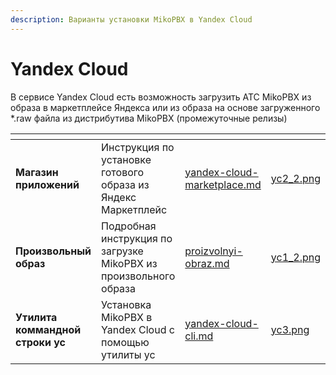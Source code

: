 ```yaml
---
description: Варианты установки MikoPBX в Yandex Cloud
---
```


# Yandex Cloud

В сервисе Yandex Cloud есть возможность загрузить АТС MikoPBX из образа в маркетплейсе Яндекса или из образа на основе загруженного \*.raw файла из дистрибутива MikoPBX (промежуточные релизы)

<table data-view="cards"><thead><tr><th></th><th></th><th data-hidden data-card-target data-type="content-ref"></th><th data-hidden data-card-cover data-type="files"></th></tr></thead><tbody><tr><td><strong>Магазин приложений</strong></td><td>Инструкция по установке готового образа из Яндекс Маркетплейс</td><td><a href="yandex-cloud-marketplace.md">yandex-cloud-marketplace.md</a></td><td><a href="../../../.gitbook/assets/yc2_2.png">yc2_2.png</a></td></tr><tr><td><strong>Произвольный образ</strong></td><td>Подробная инструкция по загрузке MikoPBX из произвольного образа</td><td><a href="proizvolnyi-obraz.md">proizvolnyi-obraz.md</a></td><td><a href="../../../.gitbook/assets/yc1_2.png">yc1_2.png</a></td></tr><tr><td><strong>Утилита коммандной строки yc</strong></td><td>Установка MikoPBX в Yandex Cloud с помощью утилиты yc</td><td><a href="yandex-cloud-cli.md">yandex-cloud-cli.md</a></td><td><a href="../../../.gitbook/assets/yc3.png">yc3.png</a></td></tr></tbody></table>
